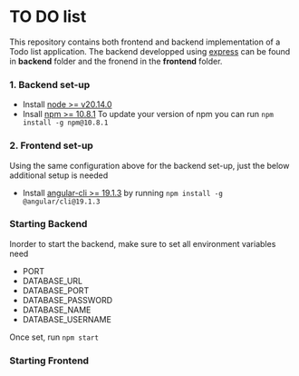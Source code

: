 # TO DO list
This repository contains both frontend and backend implementation of a Todo list application.
The backend developped using [express](https://expressjs.com/) can be found in <b>backend</b> folder and the fronend in the <b>frontend</b> folder.


### 1. Backend set-up
- Install [node >= v20.14.0](https://nodejs.org/en/download)
- Insall [npm >= 10.8.1](https://nodejs.org/en/download)
To update your version of npm you can run `npm install -g npm@10.8.1`


### 2. Frontend set-up
Using the same configuration above for the backend set-up, just the below additional setup is needed
- Install [angular-cli >= 19.1.3](https://angular.dev/tools/cli/setup-local) by running `npm install -g @angular/cli@19.1.3`


### Starting Backend
Inorder to start the backend, make sure to set all environment variables need
 - PORT
 - DATABASE_URL
 - DATABASE_PORT
 - DATABASE_PASSWORD
 - DATABASE_NAME
 - DATABASE_USERNAME

Once set, run `npm start`

### Starting Frontend